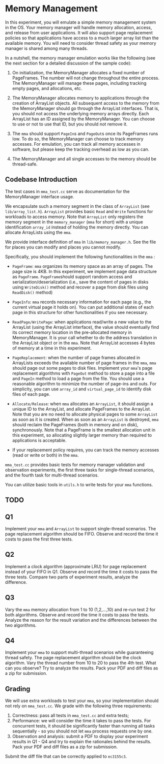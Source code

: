 # Memory Management

In this experiment, you will emulate a simple memory management system in the OS.  Your memory manager will handle memory allocation, access, and release from user applications.  It will also support page replacement policies so that applications have access to a much larger array list than the available memory.   You will need to consider thread safety as your memory manager is shared among many threads.

In a nutshell, the memory manager emulation works like the following (see the next section for a detailed discussion of the sample code): 

1) On initialization, the MemoryManager allocates a fixed number of PageFrames.  The number will not change throughout the entire process.  The MemoryManager will manage these pages, including tracking empty pages, and allocations, etc. 

2) The MemoryManager allocates memory to applications through the creation of ArrayList objects.  All subsequent access to the memory from the MemoryManager should go through the ArrayList interfaces.  That is, you should not access the underlying memory arrays directly.  Each ArrayList has an ID assigned by the MemoryManager.  You can choose to use or not to use that ID, but you should not remove it.   

3) The `mma` should support `PageIn`s and `PageOut`s once its PageFrames runs low.  To do so,  the MemoryManager can choose to track memory accesses.  For emulation, you can track all memory accesses in software, but please keep the tracking overhead as low as you can.

4) The MemoryManager and all single accesses to the memory should be thread-safe. 

## Codebase Introduction

The test cases in `mma_test.cc` serve as documentation for the MemoryManager interface usage. 

We encapsulate such a memory segment in the class of `ArrayList` (see `lib/array_list.h`).   `ArrayList` provides basic `Read` and `Write` functions for workloads to access memory. Note that `ArrayList` only registers the memory segment in the `memory_manager` (`mma` for short) with a unique identification `array_id` instead of holding the memory directly.  You can allocate ArrayLists using the `mma`.

We provide interface definition of `mma` in `lib/memory_manager.h`.   See the file for places you can modify and places you cannot modify.

Specifically, you should implement the following functionalities in the `mma` :

- `PageFrame`: `mma` organizes its memory space as an array of pages. The page size is 4KB. In this experiment, we implement page data structure as `PageFrame`. `PageFrame`should support random access and serialization/deserialization (i.e., save the content of pages in disks using `WriteDisk()` method and recover a page from disk files using `ReadDisk()` method) 

- `PageInfo`: `mma` records necessary information for each page (e.g., the current virtual page it holds on). You can put additional states of each page in this structure for other functionalities if you see necessary. 

- `ReadPage/WritePage`: when applications read/write a new value to the ArrayList (using the ArrayList interface), the value should eventually find its correct memory location in the pre-allocated memory in MemoryManager.   It is your call whether to do the address translation in the ArrayList object or in the `mma`.   Note that ArrayList accesses 4 bytes of memory at a time in this experiment. 

- `PageReplacement`: when the number of page frames allocated in ArrayLists exceeds the available number of page frames in the `mma`, `mma` should page out some pages to disk files.  Implement your `mma`'s page replacement algorithms with `PageOut` method to store a page into a file and `PageIn` method to load a page from the file.  You should use a reasonable algorithm to minimize the number of page-ins and outs. For simplicity, you can use `array_id` and `virtual_page_id` to identify disk files of each page.

- `Allocate/Release`: when `mma` allocates an `ArrayList`, it should assign a unique ID to the ArrayList, and allocate PageFrames to the ArrayList.  Note that you are no need to allocate physical pages to some `ArrayList` as soon as it is created.   When as soon as an  `ArrayList`  is destroyed, `mma` should reclaim the PageFrames (both in memory and on disk), synchronously. Note that a PageFrame is the smallest allocation unit in this experiment, so allocating slightly larger memory than required to applications is acceptable.

- If your replacement policy requires, you can track the memory accesses (read or write or both) in the `mma`.  

`mma_test.cc` provides basic tests for memory manager validation and observation experiments, the first three tasks for single-thread scenarios, and the fourth task for multi-thread scenarios.

You can utilize basic tools in `utils.h` to write tests for your `mma` functions.

## TODO

## Q1

Implement your `mma` and `ArrayList` to support single-thread scenarios. The page replacement algorithm should be FIFO. Observe and record the time it costs to pass the first three tests. 

## Q2

Implement a clock algorithm (approximate LRU) for page replacement instead of your FIFO in Q1.  Observe and record the time it costs to pass the three tests. Compare two parts of experiment results, analyze the difference. 

## Q3

Vary the `mma` memory allocation from 1 to 10 (1,2,...,10) and re-run test 2 for both algorithms.  Observe and record the time it costs to pass the tests. Analyze the reason for the result variation and the differences between the two algorithms.

## Q4

Implement your `mma` to support multi-thread scenarios while guaranteeing thread safety.  The page replacement algorithm should be the clock algorithm. Vary the thread number from 10 to 20 to pass the 4th test. What can you observe? Try to analyze the results. Pack your PDF and diff files as a zip for submission.

## Grading

We will use extra workloads to test your `mma`, so your implementation should not rely on `mma_test.cc`. We grade with the following three requirements:

1. Correctness: pass all tests in  `mma_test.cc` and extra tests;
2. Performance: we will consider the time it takes to pass the tests. For concurrent tests, it should
    be significantly faster than running all tasks sequentially - so you should not let `mma` process requests one by one. 
3. Observation and analysis: submit a PDF to display your experiment results in Q1 - Q4 and try to explain the rationales behind the results. Pack your PDF and diff files as a zip for submission.

Submit the diff file that can be correctly applied to `ec3155c3`.
